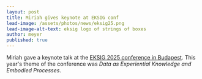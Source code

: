 ```yaml
---
layout: post
title: Miriah gives keynote at EKSIG conf
lead-image: /assets/photos/news/eksig25.png
lead-image-alt-text: eksig logo of strings of boxes 
author: meyer
published: true
---
```


Miriah gave a keynote talk at the [EKSIG 2025 conference in Budapest](https://eksig2025.mome.hu/). This year's theme of the conference was *Data as Experiential Knowledge and Embodied Processes*.